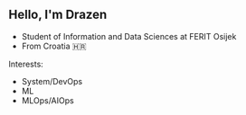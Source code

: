 ## Hello, I'm Drazen

- Student of Information and Data Sciences at FERIT Osijek
- From Croatia 🇭🇷

Interests:
- System/DevOps
- ML
- MLOps/AIOps
